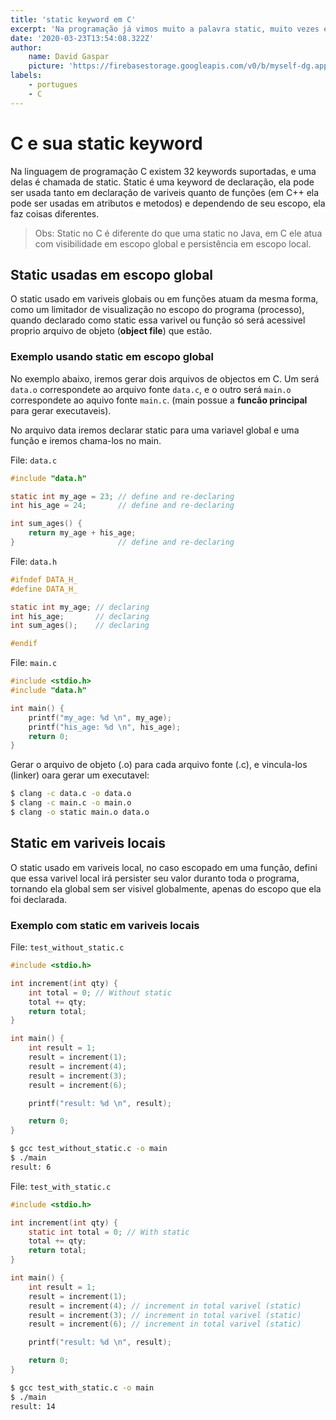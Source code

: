 ```yaml
---
title: 'static keyword em C'
excerpt: 'Na programação já vimos muito a palavra static, muito vezes elas compartilham o mesmo propósito (eu acho), mas não se enganem, para cada linguagem pode existir suas pecualidades ou discrepancia.'
date: '2020-03-23T13:54:08.322Z'
author:
    name: David Gaspar
    picture: 'https://firebasestorage.googleapis.com/v0/b/myself-dg.appspot.com/o/extras%2Fgithub-dvd.jpg?alt=media&token=eb935d89-9274-4c49-9ac4-7cb808cde049'
labels:
    - portugues
    - C
---
```


# C e sua static keyword

Na linguagem de programação C existem 32 keywords suportadas, e uma delas é chamada de static. Static é uma keyword de declaração, ela pode ser usada tanto em declaração de variveis quanto de funções (em C++ ela pode ser usadas em atributos e metodos) e dependendo de seu escopo, ela faz coisas diferentes.

> Obs: Static no C é diferente do que uma static no Java, em C ele atua com visibilidade em escopo global e persistência em escopo local.

## Static usadas em escopo global

O static usado em variveis globais ou em funções atuam da mesma forma, como um limitador de visualização no escopo do programa (processo), quando declarado como static essa varivel ou função só será acessivel proprio arquivo de objeto (**object file**) que estão.

### Exemplo usando static em escopo global

No exemplo abaixo, iremos gerar dois arquivos de objectos em C. Um será `data.o` correspondete ao arquivo fonte `data.c`, e o outro será `main.o` correspondete ao aquivo fonte `main.c`. (main possue a **funcão principal** para gerar executaveis).

No arquivo data iremos declarar static para uma variavel global e uma função e iremos chama-los no main.

File: `data.c`

```c
#include "data.h"

static int my_age = 23; // define and re-declaring
int his_age = 24;       // define and re-declaring

int sum_ages() {
    return my_age + his_age;
}                       // define and re-declaring
```

File: `data.h`

```c
#ifndef DATA_H_
#define DATA_H_

static int my_age; // declaring
int his_age;       // declaring
int sum_ages();    // declaring

#endif
```

File: `main.c`
```c
#include <stdio.h>
#include "data.h"

int main() {
    printf("my_age: %d \n", my_age);
    printf("his_age: %d \n", his_age);
    return 0;
}
```

Gerar o arquivo de objeto (.o) para cada arquivo fonte (.c), e vincula-los (linker) oara gerar um executavel:

```bash
$ clang -c data.c -o data.o
$ clang -c main.c -o main.o
$ clang -o static main.o data.o
```

## Static em variveis locais

O static usado em variveis local, no caso escopado em uma função, defini que essa varivel local irá persister seu valor duranto toda o programa, tornando ela global sem ser visivel globalmente, apenas do escopo que ela foi declarada.

### Exemplo com static em variveis locais 

File: `test_without_static.c`

```c
#include <stdio.h>

int increment(int qty) {
    int total = 0; // Without static
    total += qty;
    return total;
}

int main() {
    int result = 1;
    result = increment(1);
    result = increment(4);
    result = increment(3);
    result = increment(6);

    printf("result: %d \n", result);

    return 0;
}
```

```bash
$ gcc test_without_static.c -o main
$ ./main
result: 6
```

File: `test_with_static.c`

```c
#include <stdio.h>

int increment(int qty) {
    static int total = 0; // With static
    total += qty;
    return total;
}

int main() {
    int result = 1;
    result = increment(1);
    result = increment(4); // increment in total varivel (static)
    result = increment(3); // increment in total varivel (static)
    result = increment(6); // increment in total varivel (static)

    printf("result: %d \n", result);

    return 0;
}
```

```bash
$ gcc test_with_static.c -o main
$ ./main
result: 14
```


